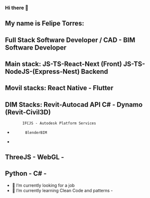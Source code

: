 ### Hi there 👋

My name is Felipe Torres:
-
Full Stack Software Developer / CAD - BIM Software Developer
-
Main stack: JS-TS-React-Next (Front) JS-TS-NodeJS-(Express-Nest) Backend
-
Movil stacks: React Native - Flutter
-
DIM Stacks: Revit-Autocad API C# - Dynamo (Revit-Civil3D) 
-
            IFCJS - Autodesk Platform Services
-
            BlenderBIM
-
ThreeJS - WebGL - 
-
Python - C# - 
-
- 🔭 I’m currently looking for a job
- 🌱 I’m currently learning Clean Code and patterns - 

  
<!--
**felipet73/felipet73** is a ✨ _special_ ✨ repository because its `README.md` (this file) appears on your GitHub profile.

Here are some ideas to get you started:

- 🔭 I’m currently working on ...
- 🌱 I’m currently learning ...
- 👯 I’m looking to collaborate on ...
- 🤔 I’m looking for help with ...
- 💬 Ask me about ...
- 📫 How to reach me: ...
- 😄 Pronouns: ...
- ⚡ Fun fact: ...
-->
